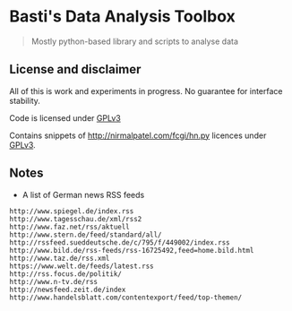 # Basti's Data Analysis Toolbox
> Mostly python-based library and scripts to analyse data

## License and disclaimer

All of this is work and experiments in progress.
No guarantee for interface stability.

Code is licensed under [GPLv3](https://github.com/BastiTee/bonnerblogs-analysis/blob/master/LICENSE)

Contains snippets of <http://nirmalpatel.com/fcgi/hn.py> licences under [GPLv3](https://github.com/BastiTee/bonnerblogs-analysis/blob/master/LICENSE).

## Notes

- A list of German news RSS feeds

```
http://www.spiegel.de/index.rss
http://www.tagesschau.de/xml/rss2
http://www.faz.net/rss/aktuell
http://www.stern.de/feed/standard/all/
http://rssfeed.sueddeutsche.de/c/795/f/449002/index.rss
http://www.bild.de/rss-feeds/rss-16725492,feed=home.bild.html
http://www.taz.de/rss.xml
https://www.welt.de/feeds/latest.rss
http://rss.focus.de/politik/
http://www.n-tv.de/rss
http://newsfeed.zeit.de/index
http://www.handelsblatt.com/contentexport/feed/top-themen/
```

